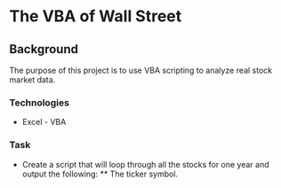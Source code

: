 # The VBA of Wall Street

## Background
The purpose of this project is to use VBA scripting to analyze real stock market data.

### Technologies
* Excel - VBA

### Task
* Create a script that will loop through all the stocks for one year and output the following:
** The ticker symbol.

